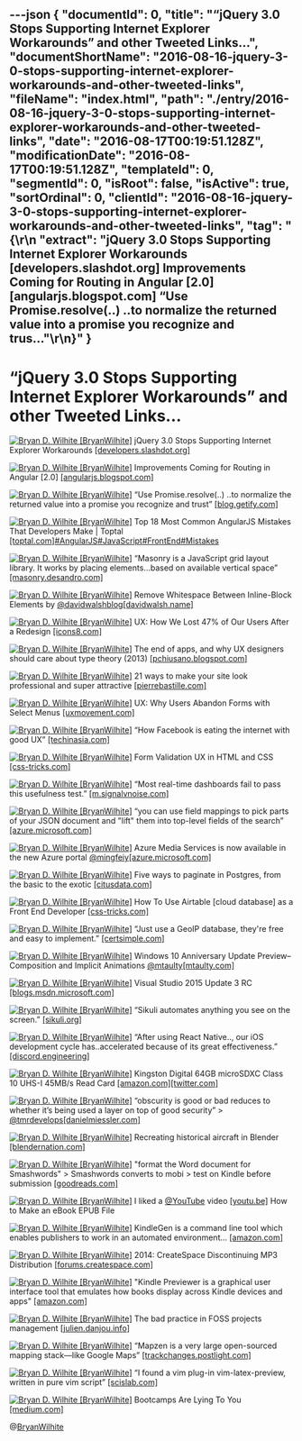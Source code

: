 ---json
{
  "documentId": 0,
  "title": "“jQuery 3.0 Stops Supporting Internet Explorer Workarounds” and other Tweeted Links…",
  "documentShortName": "2016-08-16-jquery-3-0-stops-supporting-internet-explorer-workarounds-and-other-tweeted-links",
  "fileName": "index.html",
  "path": "./entry/2016-08-16-jquery-3-0-stops-supporting-internet-explorer-workarounds-and-other-tweeted-links",
  "date": "2016-08-17T00:19:51.128Z",
  "modificationDate": "2016-08-17T00:19:51.128Z",
  "templateId": 0,
  "segmentId": 0,
  "isRoot": false,
  "isActive": true,
  "sortOrdinal": 0,
  "clientId": "2016-08-16-jquery-3-0-stops-supporting-internet-explorer-workarounds-and-other-tweeted-links",
  "tag": "{\r\n  \"extract\": \"jQuery 3.0 Stops Supporting Internet Explorer Workarounds [developers.slashdot.org] Improvements Coming for Routing in Angular [2.0] [angularjs.blogspot.com] “Use Promise.resolve(..) ..to normalize the returned value into a promise you recognize and trus...\"\r\n}"
}
---

# “jQuery 3.0 Stops Supporting Internet Explorer Workarounds” and other Tweeted Links…

[<img alt="Bryan D. Wilhite [BryanWilhite]" src="https://songhay.blob.core.windows.net/shared-social-twitter/BryanWilhite.jpeg">](http://t.co/UNdqV0Z1zz "Bryan D. Wilhite [BryanWilhite]") jQuery 3.0 Stops Supporting Internet Explorer Workarounds [[developers.slashdot.org]](https://developers.slashdot.org/story/16/06/11/0135250/jquery-30-stops-supporting-internet-explorer-workarounds?utm_source=feedly1.0mainlinkanon&utm_medium=feed)

[<img alt="Bryan D. Wilhite [BryanWilhite]" src="https://songhay.blob.core.windows.net/shared-social-twitter/BryanWilhite.jpeg">](http://t.co/UNdqV0Z1zz "Bryan D. Wilhite [BryanWilhite]") Improvements Coming for Routing in Angular [2.0] [[angularjs.blogspot.com]](http://angularjs.blogspot.com/2016/06/improvements-coming-for-routing-in.html)

[<img alt="Bryan D. Wilhite [BryanWilhite]" src="https://songhay.blob.core.windows.net/shared-social-twitter/BryanWilhite.jpeg">](http://t.co/UNdqV0Z1zz "Bryan D. Wilhite [BryanWilhite]") “Use Promise.resolve(..) ..to normalize the returned value into a promise you recognize and trust” [[blog.getify.com]](https://blog.getify.com/promises-wrong-ways/)

[<img alt="Bryan D. Wilhite [BryanWilhite]" src="https://songhay.blob.core.windows.net/shared-social-twitter/BryanWilhite.jpeg">](http://t.co/UNdqV0Z1zz "Bryan D. Wilhite [BryanWilhite]") Top 18 Most Common AngularJS Mistakes That Developers Make | Toptal [[toptal.com]](https://www.toptal.com/angular-js/top-18-most-common-angularjs-developer-mistakes)[#AngularJS](http://twitter.com/search?q=%23AngularJS)[#JavaScript](http://twitter.com/search?q=%23JavaScript)[#FrontEnd](http://twitter.com/search?q=%23FrontEnd)[#Mistakes](http://twitter.com/search?q=%23Mistakes)

[<img alt="Bryan D. Wilhite [BryanWilhite]" src="https://songhay.blob.core.windows.net/shared-social-twitter/BryanWilhite.jpeg">](http://t.co/UNdqV0Z1zz "Bryan D. Wilhite [BryanWilhite]") “Masonry is a JavaScript grid layout library. It works by placing elements…based on available vertical space” [[masonry.desandro.com]](http://masonry.desandro.com/)

[<img alt="Bryan D. Wilhite [BryanWilhite]" src="https://songhay.blob.core.windows.net/shared-social-twitter/BryanWilhite.jpeg">](http://t.co/UNdqV0Z1zz "Bryan D. Wilhite [BryanWilhite]") Remove Whitespace Between Inline-Block Elements by [@davidwalshblog](http://twitter.com/davidwalshblog)[[davidwalsh.name]](https://davidwalsh.name/remove-whitespace-inline-block)

[<img alt="Bryan D. Wilhite [BryanWilhite]" src="https://songhay.blob.core.windows.net/shared-social-twitter/BryanWilhite.jpeg">](http://t.co/UNdqV0Z1zz "Bryan D. Wilhite [BryanWilhite]") UX: How We Lost 47% of Our Users After a Redesign [[icons8.com]](https://icons8.com/articles/how-we-lost-47-of-our-users-after-a-redesign/)

[<img alt="Bryan D. Wilhite [BryanWilhite]" src="https://songhay.blob.core.windows.net/shared-social-twitter/BryanWilhite.jpeg">](http://t.co/UNdqV0Z1zz "Bryan D. Wilhite [BryanWilhite]") The end of apps, and why UX designers should care about type theory (2013) [[pchiusano.blogspot.com]](http://pchiusano.blogspot.com/2013/05/the-future-of-software-end-of-apps-and.html)

[<img alt="Bryan D. Wilhite [BryanWilhite]" src="https://songhay.blob.core.windows.net/shared-social-twitter/BryanWilhite.jpeg">](http://t.co/UNdqV0Z1zz "Bryan D. Wilhite [BryanWilhite]") 21 ways to make your site look professional and super attractive [[pierrebastille.com]](https://pierrebastille.com/site-professional-attractive/)

[<img alt="Bryan D. Wilhite [BryanWilhite]" src="https://songhay.blob.core.windows.net/shared-social-twitter/BryanWilhite.jpeg">](http://t.co/UNdqV0Z1zz "Bryan D. Wilhite [BryanWilhite]") UX: Why Users Abandon Forms with Select Menus [[uxmovement.com]](http://uxmovement.com/forms/why-users-abandon-forms-with-select-menus/)

[<img alt="Bryan D. Wilhite [BryanWilhite]" src="https://songhay.blob.core.windows.net/shared-social-twitter/BryanWilhite.jpeg">](http://t.co/UNdqV0Z1zz "Bryan D. Wilhite [BryanWilhite]") “How Facebook is eating the internet with good UX” [[techinasia.com]](https://www.techinasia.com/talk/facebook-eating-internet-with-good-ux)

[<img alt="Bryan D. Wilhite [BryanWilhite]" src="https://songhay.blob.core.windows.net/shared-social-twitter/BryanWilhite.jpeg">](http://t.co/UNdqV0Z1zz "Bryan D. Wilhite [BryanWilhite]") Form Validation UX in HTML and CSS [[css-tricks.com]](https://css-tricks.com/form-validation-ux-html-css/)

[<img alt="Bryan D. Wilhite [BryanWilhite]" src="https://songhay.blob.core.windows.net/shared-social-twitter/BryanWilhite.jpeg">](http://t.co/UNdqV0Z1zz "Bryan D. Wilhite [BryanWilhite]") “Most real-time dashboards fail to pass this usefulness test.” [[m.signalvnoise.com]](https://m.signalvnoise.com/real-time-dashboards-considered-harmful-7ab026942ac)

[<img alt="Bryan D. Wilhite [BryanWilhite]" src="https://songhay.blob.core.windows.net/shared-social-twitter/BryanWilhite.jpeg">](http://t.co/UNdqV0Z1zz "Bryan D. Wilhite [BryanWilhite]") “you can use field mappings to pick parts of your JSON document and "lift" them into top-level fields of the search” [[azure.microsoft.com]](https://azure.microsoft.com/en-us/documentation/articles/search-howto-index-json-blobs/)

[<img alt="Bryan D. Wilhite [BryanWilhite]" src="https://songhay.blob.core.windows.net/shared-social-twitter/BryanWilhite.jpeg">](http://t.co/UNdqV0Z1zz "Bryan D. Wilhite [BryanWilhite]") Azure Media Services is now available in the new Azure portal [@mingfeiy](http://twitter.com/mingfeiy)[[azure.microsoft.com]](https://azure.microsoft.com/en-us/blog/azure-media-services-is-now-available-in-the-new-azure-portal/)

[<img alt="Bryan D. Wilhite [BryanWilhite]" src="https://songhay.blob.core.windows.net/shared-social-twitter/BryanWilhite.jpeg">](http://t.co/UNdqV0Z1zz "Bryan D. Wilhite [BryanWilhite]") Five ways to paginate in Postgres, from the basic to the exotic [[citusdata.com]](https://www.citusdata.com/blog/1872-joe-nelson/409-five-ways-paginate-postgres-basic-exotic)

[<img alt="Bryan D. Wilhite [BryanWilhite]" src="https://songhay.blob.core.windows.net/shared-social-twitter/BryanWilhite.jpeg">](http://t.co/UNdqV0Z1zz "Bryan D. Wilhite [BryanWilhite]") How To Use Airtable [cloud database] as a Front End Developer [[css-tricks.com]](https://css-tricks.com/use-airtable-front-end-developer/)

[<img alt="Bryan D. Wilhite [BryanWilhite]" src="https://songhay.blob.core.windows.net/shared-social-twitter/BryanWilhite.jpeg">](http://t.co/UNdqV0Z1zz "Bryan D. Wilhite [BryanWilhite]") “Just use a GeoIP database, they're free and easy to implement.” [[certsimple.com]](https://certsimple.com/blog/product-development-for-non-us-markets)

[<img alt="Bryan D. Wilhite [BryanWilhite]" src="https://songhay.blob.core.windows.net/shared-social-twitter/BryanWilhite.jpeg">](http://t.co/UNdqV0Z1zz "Bryan D. Wilhite [BryanWilhite]") Windows 10 Anniversary Update Preview–Composition and Implicit Animations [@mtaulty](http://twitter.com/mtaulty)[[mtaulty.com]](https://mtaulty.com/2016/06/07/windows-10-anniversary-update-preview-composition-and-implicit-animations/)

[<img alt="Bryan D. Wilhite [BryanWilhite]" src="https://songhay.blob.core.windows.net/shared-social-twitter/BryanWilhite.jpeg">](http://t.co/UNdqV0Z1zz "Bryan D. Wilhite [BryanWilhite]") Visual Studio 2015 Update 3 RC [[blogs.msdn.microsoft.com]](https://blogs.msdn.microsoft.com/visualstudio/2016/06/07/visual-studio-2015-update-3-rc/)

[<img alt="Bryan D. Wilhite [BryanWilhite]" src="https://songhay.blob.core.windows.net/shared-social-twitter/BryanWilhite.jpeg">](http://t.co/UNdqV0Z1zz "Bryan D. Wilhite [BryanWilhite]") “Sikuli automates anything you see on the screen.” [[sikuli.org]](http://www.sikuli.org/)

[<img alt="Bryan D. Wilhite [BryanWilhite]" src="https://songhay.blob.core.windows.net/shared-social-twitter/BryanWilhite.jpeg">](http://t.co/UNdqV0Z1zz "Bryan D. Wilhite [BryanWilhite]") “After using React Native.., our iOS development cycle has..accelerated because of its great effectiveness.” [[discord.engineering]](https://discord.engineering/react-native-deep-dive-91fd5e949933)

[<img alt="Bryan D. Wilhite [BryanWilhite]" src="https://songhay.blob.core.windows.net/shared-social-twitter/BryanWilhite.jpeg">](http://t.co/UNdqV0Z1zz "Bryan D. Wilhite [BryanWilhite]") Kingston Digital 64GB microSDXC Class 10 UHS-I 45MB/s Read Card [[amazon.com]](http://www.amazon.com/Kingston-Digital-64GB-microSDXC-SDC10G2/dp/B0162YQHJA%3Fpsc%3D1%26SubscriptionId%3D1SW6D7X6ZXXR92KVX0G2%26tag%3Dthekintespacec00%26linkCode%3Dxm2%26camp%3D2025%26creative%3D165953%26creativeASIN%3DB0162YQHJA)[[twitter.com]](http://twitter.com/BryanWilhite/status/741388861788426241/photo/1)

[<img alt="Bryan D. Wilhite [BryanWilhite]" src="https://songhay.blob.core.windows.net/shared-social-twitter/BryanWilhite.jpeg">](http://t.co/UNdqV0Z1zz "Bryan D. Wilhite [BryanWilhite]") “obscurity is good or bad reduces to whether it’s being used a layer on top of good security” &gt; [@tmrdevelops](http://twitter.com/tmrdevelops)[[danielmiessler.com]](https://danielmiessler.com/study/security-by-obscurity/)

[<img alt="Bryan D. Wilhite [BryanWilhite]" src="https://songhay.blob.core.windows.net/shared-social-twitter/BryanWilhite.jpeg">](http://t.co/UNdqV0Z1zz "Bryan D. Wilhite [BryanWilhite]") Recreating historical aircraft in Blender [[blendernation.com]](http://www.blendernation.com/2016/06/07/recreating-historical-aircraft-blender/)

[<img alt="Bryan D. Wilhite [BryanWilhite]" src="https://songhay.blob.core.windows.net/shared-social-twitter/BryanWilhite.jpeg">](http://t.co/UNdqV0Z1zz "Bryan D. Wilhite [BryanWilhite]") "format the Word document for Smashwords" &gt; Smashwords converts to mobi &gt; test on Kindle before submission [[goodreads.com]](https://www.goodreads.com/topic/show/969587-please-help-how-do-you-format-for-kindle)

[<img alt="Bryan D. Wilhite [BryanWilhite]" src="https://songhay.blob.core.windows.net/shared-social-twitter/BryanWilhite.jpeg">](http://t.co/UNdqV0Z1zz "Bryan D. Wilhite [BryanWilhite]") I liked a [@YouTube](http://twitter.com/YouTube) video [[youtu.be]](http://youtu.be/EiUMb7bgYeQ?a) How to Make an eBook EPUB File

[<img alt="Bryan D. Wilhite [BryanWilhite]" src="https://songhay.blob.core.windows.net/shared-social-twitter/BryanWilhite.jpeg">](http://t.co/UNdqV0Z1zz "Bryan D. Wilhite [BryanWilhite]") KindleGen is a command line tool which enables publishers to work in an automated environment... [[amazon.com]](http://www.amazon.com/gp/feature.html?docId=1000765211)

[<img alt="Bryan D. Wilhite [BryanWilhite]" src="https://songhay.blob.core.windows.net/shared-social-twitter/BryanWilhite.jpeg">](http://t.co/UNdqV0Z1zz "Bryan D. Wilhite [BryanWilhite]") 2014: CreateSpace Discontinuing MP3 Distribution [[forums.createspace.com]](https://forums.createspace.com/en/community/message/276150)

[<img alt="Bryan D. Wilhite [BryanWilhite]" src="https://songhay.blob.core.windows.net/shared-social-twitter/BryanWilhite.jpeg">](http://t.co/UNdqV0Z1zz "Bryan D. Wilhite [BryanWilhite]") "Kindle Previewer is a graphical user interface tool that emulates how books display across Kindle devices and apps" [[amazon.com]](http://www.amazon.com/gp/feature.html?docId=1000765261)

[<img alt="Bryan D. Wilhite [BryanWilhite]" src="https://songhay.blob.core.windows.net/shared-social-twitter/BryanWilhite.jpeg">](http://t.co/UNdqV0Z1zz "Bryan D. Wilhite [BryanWilhite]") The bad practice in FOSS projects management [[julien.danjou.info]](https://julien.danjou.info/blog/2016/foss-projects-management-bad-practice)

[<img alt="Bryan D. Wilhite [BryanWilhite]" src="https://songhay.blob.core.windows.net/shared-social-twitter/BryanWilhite.jpeg">](http://t.co/UNdqV0Z1zz "Bryan D. Wilhite [BryanWilhite]") “Mapzen is a very large open-sourced mapping stack—like Google Maps” [[trackchanges.postlight.com]](https://trackchanges.postlight.com/open-source-geo-is-really-something-right-now-f8e310c5f57a)

[<img alt="Bryan D. Wilhite [BryanWilhite]" src="https://songhay.blob.core.windows.net/shared-social-twitter/BryanWilhite.jpeg">](http://t.co/UNdqV0Z1zz "Bryan D. Wilhite [BryanWilhite]") “I found a vim plug-in vim-latex-preview, written in pure vim script” [[scislab.com]](https://www.scislab.com/en/blog/yong-vimlai-xie-latexwen-dang/)

[<img alt="Bryan D. Wilhite [BryanWilhite]" src="https://songhay.blob.core.windows.net/shared-social-twitter/BryanWilhite.jpeg">](http://t.co/UNdqV0Z1zz "Bryan D. Wilhite [BryanWilhite]") Bootcamps Are Lying To You [[medium.com]](https://medium.com/@novohispano/bootcamps-are-lying-to-you-67f74fe4ed73)

@[BryanWilhite](https://twitter.com/BryanWilhite)
